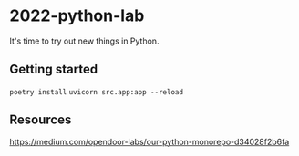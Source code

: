 # 2022-python-lab

It's time to try out new things in Python.

## Getting started
`poetry install`
`uvicorn src.app:app --reload`

## Resources
https://medium.com/opendoor-labs/our-python-monorepo-d34028f2b6fa
